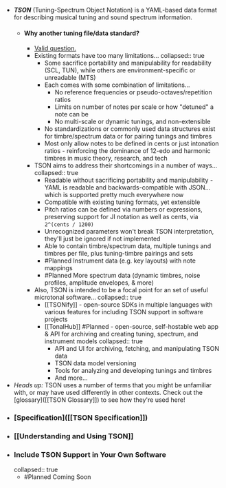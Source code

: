- ***TSON*** (Tuning-Spectrum Object Notation) is a YAML-based data format for describing musical tuning and sound spectrum information.
	- #### Why another tuning file/data standard?
		- [Valid question.](((629168a2-5251-438a-983c-1c1a993aeaeb)))
		- Existing formats have too many limitations...
		  collapsed:: true
			- Some sacrifice portability and manipulability for readability (SCL, TUN), while others are environment-specific or unreadable (MTS)
			- Each comes with some combination of limitations...
				- No reference frequencies or pseudo-octaves/repetition ratios
				- Limits on number of notes per scale or how "detuned" a note can be
				- No multi-scale or dynamic tunings, and non-extensible
			- No standardizations or commonly used data structures exist for timbre/spectrum data or for pairing tunings and timbres
			- Most only allow notes to be defined in cents or just intonation ratios - reinforcing the dominance of 12-edo and harmonic timbres in music theory, research, and tech
		- TSON aims to address their shortcomings in a number of ways...
		  collapsed:: true
			- Readable without sacrificing portability and manipulability - YAML is readable and backwards-compatible with JSON... which is supported pretty much everywhere now
			- Compatible with existing tuning formats, yet extensible
			- Pitch ratios can be defined via numbers or expressions, preserving support for JI notation as well as cents, via `2^(cents / 1200)`
			- Unrecognized parameters won't break TSON interpretation, they'll just be ignored if not implemented
			- Able to contain timbre/spectrum data, multiple tunings and timbres per file, plus tuning-timbre pairings and sets
			- #Planned Instrument data (e.g. key layouts) with note mappings
			- #Planned More spectrum data (dynamic timbres, noise profiles, amplitude envelopes, & more)
		- Also, TSON is intended to be a focal point for an set of useful microtonal software...
		  collapsed:: true
			- [[TSONify]] - open-source SDKs in multiple languages with various features for including TSON support in software projects
			- [[TonalHub]] #Planned - open-source, self-hostable web app & API for archiving and creating tuning, spectrum, and instrument models
			  collapsed:: true
				- API and UI for archiving, fetching, and manipulating TSON data
				- TSON data model versioning
				- Tools for analyzing and developing tunings and timbres
				- And more...
- *Heads up:* TSON uses a number of terms that you might be unfamiliar with, or may have used differently in other contexts. Check out the [glossary]([[TSON Glossary]]) to see how they're used here!
- ### [Specification]([[TSON Specification]])
- ### [[Understanding and Using TSON]]
- ### Include TSON Support in Your Own Software
  collapsed:: true
	- #Planned Coming Soon